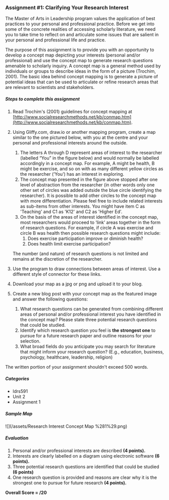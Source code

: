 ### Assignment \#1: Clarifying Your Research Interest

The Master of Arts in Leadership program values the application of best practices to your personal and professional practice.  Before we get into some of the concrete realities of accessing scholarly literature, we need you to take time to reflect on and articulate some issues that are salient in your personal and professional life and practice.

The purpose of this assignment is to provide you with an opportunity to develop a concept map depicting your interests \(personal and/or professional\) and use the concept map to generate research questions amenable to scholarly inquiry. A concept map is a general method used by individuals or groups to describe ideas in the form of a picture \(Trochim, 2001\). The basic idea behind concept mapping is to generate a picture of potential ideas that can be used to articulate or refine research areas that are relevant to scientists and stakeholders.

##### Steps to complete this assignment

1. Read Trochim's \(2001\) guidelines for concept mapping at [http://www.socialresearchmethods.net/kb/conmap.htm](http://www.socialresearchmethods.net/kb/conmap.htm).
2. Using Gliffy.com, draw.io or another mapping program, create a map similar to the one pictured below, with you at the centre and your personal and professional interests around the outside.  
   1. The letters A through D represent areas of interest to the researcher \(labelled “You” in the figure below\) and would normally be labelled accordingly in a concept map. For example, A might be health, B might be exercise, and so on with as many different yellow circles as the researcher \(‘You’\) has an interest in exploring.  
   2. The concept map presented in the figure above stopped after one level of abstraction from the researcher \(in other words only one other set of circles was added outside the blue circle identifying the researcher\). It is possible to add other circles to the concept map with more differentiation. Please feel free to include related interests as sub-items from other interests. You might have item C as 'Teaching' and C1 as 'K12' and C2 as 'Higher Ed'.  
   3. On the basis of the areas of interest identified in the concept map, most researchers would proceed to ‘link’ areas together in the form of research questions. For example, if circle A was exercise and circle B was health then possible research questions might include:  
      1. Does exercise participation improve or diminish health?  
      2. Does health limit exercise participation?

   The number \(and nature\) of research questions is not limited and remains at the discretion of the researcher.

3. Use the program to draw connections between areas of interest. Use a different style of connector for these links.
4. Download your map as a jpg or png and upload it to your blog.
5. Create a new blog post with your concept map as the featured image and answer the following questions:
   1. What research questions can be generated from combining different areas of personal and/or professional interest you have identified in the concept map? Please state three potential research questions that could be studied.
   2. Identify which research question you feel is **the strongest one** to pursue for a future research paper and outline reasons for your selection.
   3. What broad fields do you anticipate you may search for literature that might inform your research question? \(E.g., education, business, psychology, healthcare, leadership, religion\)

The written portion of your assignment shouldn't exceed 500 words.

##### Categories

* ldrs591
* Unit 2
* Assignment 1

##### Sample Map

![](/assets/Research Interest Concept Map %281%29.png)

##### Evaluation

1. Personal and/or professional interests are described **\(4 points\).**
2. Interests are clearly labelled on a diagram using electronic software **\(6 points\).**
3. Three potential research questions are identified that could be studied **\(6 points\)**
4. One research question is provided and reasons are clear why it is the strongest one to pursue for future research **\(4 points\).**

**Overall Score = /20**

